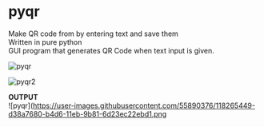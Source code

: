 # pyqr
Make QR code from by entering text and save them</br>
Written in pure python</br>
GUI program that generates QR Code when text input is given.</br>

![pyqr](https://user-images.githubusercontent.com/55890376/118264904-0da74880-b4d6-11eb-8ae9-2a1d19a2a82f.JPG)</br>

![pyqr2](https://user-images.githubusercontent.com/55890376/118264949-24e63600-b4d6-11eb-99f8-1d83d4ccc762.JPG)</br>

**OUTPUT**</br>
![pyqr](https://user-images.githubusercontent.com/55890376/118265449-d38a7680-b4d6-11eb-9b81-6d23ec22ebd1.png</br>
